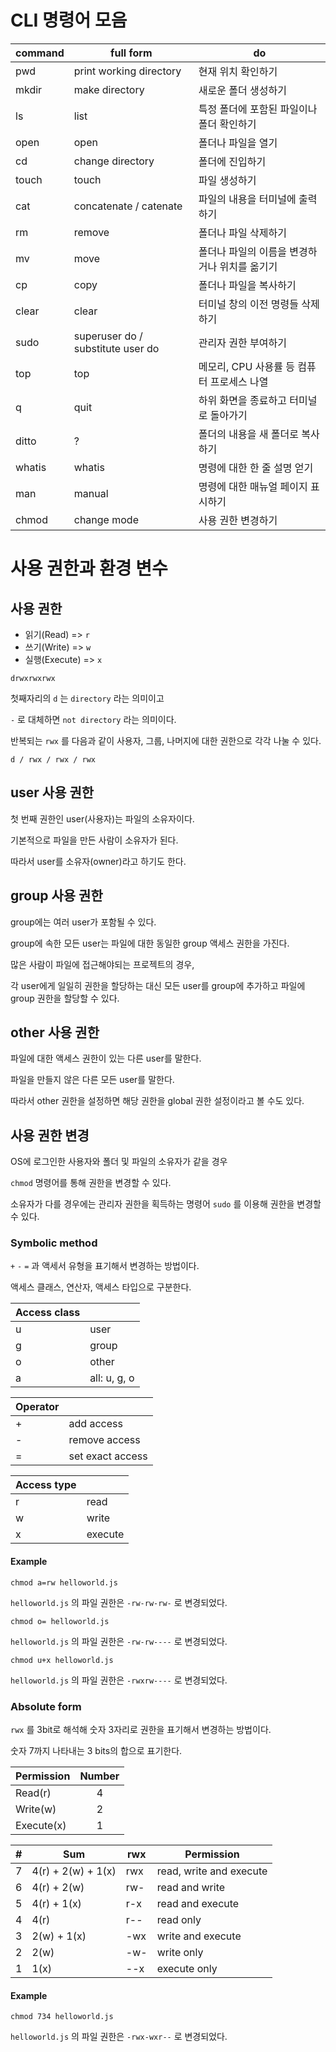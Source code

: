 # CLI 명령어 모음

|command|full form|do|
|-|-|-|
|pwd|print working directory|현재 위치 확인하기|
|mkdir|make directory|새로운 폴더 생성하기|
|ls|list|특정 폴더에 포함된 파일이나 폴더 확인하기|
|open|open|폴더나 파일을 열기|
|cd|change directory|폴더에 진입하기|
|touch|touch|파일 생성하기|
|cat|concatenate / catenate|파일의 내용을 터미널에 출력하기|
|rm|remove|폴더나 파일 삭제하기|
|mv|move|폴더나 파일의 이름을 변경하거나 위치를 옮기기|
|cp|copy|폴더나 파일을 복사하기|
|clear|clear|터미널 창의 이전 명령들 삭제하기|
|sudo|superuser do / substitute user do|관리자 권한 부여하기|
|top|top|메모리, CPU 사용률 등 컴퓨터 프로세스 나열|
|q|quit|하위 화면을 종료하고 터미널로 돌아가기|
|ditto|?|폴더의 내용을 새 폴더로 복사하기|
|whatis|whatis|명령에 대한 한 줄 설명 얻기|
|man|manual|명령에 대한 매뉴얼 페이지 표시하기|
|chmod|change mode|사용 권한 변경하기|

# 사용 권한과 환경 변수

## 사용 권한

- 읽기(Read) => ```r```
- 쓰기(Write) => ```w```
- 실행(Execute) => ```x```

```
drwxrwxrwx
```

첫째자리의 ```d``` 는 ```directory``` 라는 의미이고

```-``` 로 대체하면 ```not directory``` 라는 의미이다.

반복되는 ```rwx``` 를 다음과 같이 사용자, 그룹, 나머지에 대한 권한으로 각각 나눌 수 있다.

```d / rwx / rwx / rwx```

## user 사용 권한

첫 번째 권한인 user(사용자)는 파일의 소유자이다.

기본적으로 파일을 만든 사람이 소유자가 된다.

따라서 user를 소유자(owner)라고 하기도 한다.

## group 사용 권한

group에는 여러 user가 포함될 수 있다.

group에 속한 모든 user는 파일에 대한 동일한 group 액세스 권한을 가진다.

많은 사람이 파일에 접근해야되는 프로젝트의 경우,

각 user에게 일일히 권한을 할당하는 대신 모든 user를 group에 추가하고 파일에 group 권한을 할당할 수 있다.

## other 사용 권한

파일에 대한 액세스 권한이 있는 다른 user를 말한다.

파일을 만들지 않은 다른 모든 user를 말한다.

따라서 other 권한을 설정하면 해당 권한을 global 권한 설정이라고 볼 수도 있다.

## 사용 권한 변경

OS에 로그인한 사용자와 폴더 및 파일의 소유자가 같을 경우

```chmod``` 명령어를 통해 권한을 변경할 수 있다.

소유자가 다를 경우에는 관리자 권한을 획득하는 명령어 ```sudo``` 를 이용해 권한을 변경할 수 있다.

### Symbolic method

```+``` ```-``` ```=``` 과 액세서 유형을 표기해서 변경하는 방법이다.

액세스 클래스, 연산자, 액세스 타입으로 구분한다.

|Access class||
|-|-|
|u|user|
|g|group|
|o|other|
|a|all: u, g, o|

|Operator||
|-|-|
|+|add access|
|-|remove access|
|=|set exact access|

|Access type||
|-|-|
|r|read|
|w|write|
|x|execute|

#### Example

```
chmod a=rw helloworld.js
```

```helloworld.js``` 의 파일 권한은 ```-rw-rw-rw-``` 로 변경되었다.

```
chmod o= helloworld.js
```

```helloworld.js``` 의 파일 권한은 ```-rw-rw----``` 로 변경되었다.

```
chmod u+x helloworld.js
```

```helloworld.js``` 의 파일 권한은 ```-rwxrw----``` 로 변경되었다.

### Absolute form

```rwx``` 를 3bit로 해석해 숫자 3자리로 권한을 표기해서 변경하는 방법이다.

숫자 7까지 나타내는 3 bits의 합으로 표기한다.

|Permission|Number|
|-|:-:|
|Read(r)|4|
|Write(w)|2|
|Execute(x)|1|

|#|Sum|rwx|Permission|
|-|-|-|-|
|7|4(r) + 2(w) + 1(x)|rwx|read, write and execute|
|6|4(r) + 2(w)|rw-|read and write|
|5|4(r) + 1(x)|r-x|read and execute|
|4|4(r)|r--|read only|
|3|2(w) + 1(x)|-wx|write and execute|
|2|2(w)|-w-|write only|
|1|1(x)|--x|execute only|

#### Example

```
chmod 734 helloworld.js
```

```helloworld.js``` 의 파일 권한은 ```-rwx-wxr--``` 로 변경되었다.